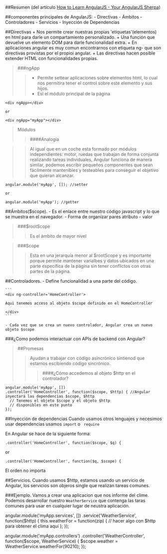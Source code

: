 ##Resumen 
(del artículo [How to Learn AngularJS - Your AngularJS Sherpa](http://lmgtfy.com/))

##componentes principales de AngularJS:
	- Directivas
 	- Ámbitos
 	- Controladores
 	- Servicios
 	- Inyección de Dependencias

##Directivas 
	+ Nos permite crear nuestras propias 'etiquetas'(elementos) en html para darle un compartamiento personalizado.
	+ Una función que devuelve un elemento DOM para darle funcionalidad extra.
	+ En aplicaciones angular es muy comun encontrarnos con etiqueta ng- que son directivas provistas por el propioi angular.
	+ Las directivas hacen posible extender HTML con funcionalidades propias.

>###ngApp
>>	- Permite settear aplicaciones sobre elementos html, lo cual nos permitira tener el control sobre este elemento y sus hijos.
>>	- Esl el módulo principal de la página

	<div ngApp></div>
	
	or
	
	<div ngApp="myApp"></div>
	
>Módulos  
>>####Analogía

>>Al igual que en un coche esta formado por módulos independientes: motor, ruedas que trabajan de forma conjunta realizando tareas individuales, Angular funciona de manera similar, podemos escribir pequeños componentes que sean fácilmente mantenibles y testeables para conseguir el objetivo que quieran alcanzar.


	angular.module('myApp', []); //setter

	or  

	angular.module('myApp'); //getter


##Ámbitos($scope).
	- Es el enlace entre nuestro código javascript y lo que se muestra en el navegador.
	- Forma de organizar pares atributo - valor

>###$rootScope
>>Es el ámbito de mayor nivel

>###Scope
>>Esta en una jerarquía menor al $rootScope y es importante porque permite mantener varialbes y datos ubicados en una parte específica de la página sin tener conflictos con otras partes de la página.


##Controladores.
	- Define funcionalidad a una parte del código.

	```
	<div ng-controller='HomeController'>
	
	Aqui tenemos acceso al objeto $scope definido en el HomeController
	
	</div>
	```

	- Cada vez que se crea un nuevo controlador, Angular crea un nuevo objeto $scope


###¿Como podemos interactuar con APIs de backend con Angular?
>##Promesas
>>Ayudan a trabajar con código asincrónico sintienod que estamos escibiendo código síncrónico.
>>>####¿Cómo accedemos al objeto $http en el controlador?

```
angular.module('myApp', [])
.controller('HomeController', function($scope, $http) { //Angular inyectará las dependencias $scope, $http
  // Tenemos el objeto $scope y el objeto $http
  // disponibles en este punto
});
```
##Inyección de dependencias
Cuando usamos otros lenguajes y necesimos usar dependencias usamos `import` o `
require`

En Angular se hace de la siguiente forma:
```
.controller('HomeController', function($scope, $q) {
```
or
```
.controller('HomeController', function($q, $scope) {
```
El orden no importa


##Servicios.
Cuando usamos $http, estamos usando un servicio de Angular, los servicios son objeros single que realizan tareas comunes.

###Ejemplo.
Vamos a crear una aplicacion que nos informe del clime. Podemos desarrollar nuestro `WeatherService` que contenga las taras comunes para usar en cualquier lugar de neustra aplicación.


angular.module('myApp.services', [])
.service('WeatherService',
  function($http) {
    this.weatherFor = function(zip) {
    // hacer algo con $http para obtener el clima aquí
    };
  });


angular.module('myApp.controllers')
.controller('WeatherController', function($scope, WeatherService) {
  $scope.weather = WeatherService.weatherFor(90210);
});
